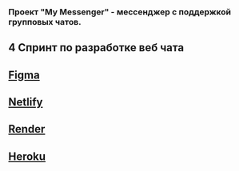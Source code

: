### Проект "My Messenger" - мессенджер с поддержкой групповых чатов.
## 4 Спринт по разработке веб чата

## [Figma](https://www.figma.com/file/jF5fFFzgGOxQeB4CmKWTiE/Chat_external_link)
## [Netlify](https://gleaming-gnome-b23bdb.netlify.app/)
## [Render](https://messenger-yandex-plkh.onrender.com/messenger)
## [Heroku](https://middle-messenger-plehanov.herokuapp.com/messenger)
